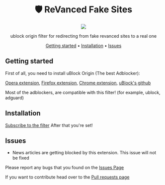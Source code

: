<div align="center">
<h1> 🛡️ ReVanced Fake Sites </h1>
  
<p> 
<a href="https://github.com/gorhill/uBlock" alt="uBlock">
<img src="https://img.shields.io/badge/uBlock-Origin-red" /></a>
</p>
ublock origin filter for redirecting from fake revanced sites to a real one

[Getting started](#getting-started) •
[Installation](#installation) •
[Issues](#issues)
</div>

## Getting started
First of all, you need to install uBlock Origin (The best Adblocker):

[Opera extension](https://addons.opera.com/en/extensions/details/ublock), [Firefox extension](https://addons.mozilla.org/en-US/firefox/addon/ublock-origin), [Chrome extension](https://chrome.google.com/webstore/detail/ublock-origin/cjpalhdlnbpafiamejdnhcphjbkeiagm), [uBlock's github](https://github.com/gorhill/uBlock)

Most of the adblockers, are compatible with this filter! (for example, ublock, adguard)

## Installation
[Subscribe to the filter](https://subscribe.adblockplus.org/?location=https://raw.githubusercontent.com/benharom/revanced-fake-sites/main/revanced-fake-sites.txt&title=ReVanced%20Fake%20Sites%20Block)
After that you're set!

## Issues
- News articles are getting blocked by this extension. This issue will not be fixed

Please report any bugs that you found on the [Issues Page](https://github.com/benharom/revanced-fake-sites/issues)

If you want to contribute head over to the [Pull requests page](https://github.com/benharom/revanced-fake-sites/pulls)
  
